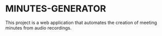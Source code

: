 # MINUTES-GENERATOR
This project is a web application that automates the creation of meeting minutes from audio recordings.

